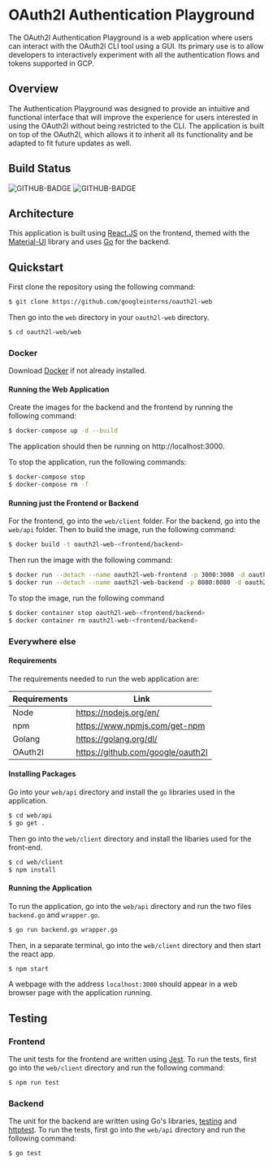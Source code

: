 # OAuth2l Authentication Playground

The OAuth2l Authentication Playground is a web application where users can interact with the OAuth2l CLI tool using a GUI. Its primary use is to allow developers to interactively experiment with all the authentication flows and tokens supported in GCP.

## Overview
The Authentication Playground was designed to provide an intuitive and functional interface that will improve the experience for users interested in using the OAuth2l without being restricted to the CLI. The application is built on top of the OAuth2l, which allows it to inherit all its functionality and be adapted to fit future updates as well.

## Build Status
![GITHUB-BADGE](https://github.com/googleinterns/oauth2l-web/workflows/api/badge.svg) ![GITHUB-BADGE](https://github.com/googleinterns/oauth2l-web/workflows/client/badge.svg)

 ## Architecture
This application is built using  [React.JS](https://reactjs.org) on the frontend, themed with the [Material-UI](https://material-ui.com) library and uses [Go](https://golang.org) for the backend.

## Quickstart
First clone the repository using the following command:

```bash
$ git clone https://github.com/googleinterns/oauth2l-web
```
Then go into the `web` directory in your `oauth2l-web` directory.
```bash
$ cd oauth2l-web/web
```

### Docker
Download [Docker](https://docs.docker.com/get-docker/) if not already installed. 

#### Running the Web Application
Create the images for the backend and the frontend by running the following command:
```bash
$ docker-compose up -d --build
```
The application should then be running on http://localhost:3000.

To stop the application, run the following commands:
```bash
$ docker-compose stop
$ docker-compose rm -f
```
#### Running just the Frontend or Backend
For the frontend, go into the `web/client` folder. For the backend, go into the `web/api` folder. Then to build the image, run the following command:

```bash
$ docker build -t oauth2l-web-<frontend/backend>
```
Then run the image with the following command:
```bash
$ docker run --detach --name oauth2l-web-frontend -p 3000:3000 -d oauth2l-web-frontend #frontend
$ docker run --detach --name oauth2l-web-backend -p 8080:8080 -d oauth2l-web-backend #backend
```
To stop the image, run the following command
```bash
$ docker container stop oauth2l-web-<frontend/backend>
$ docker container rm oauth2l-web-<frontend/backend>
```
### Everywhere else
#### Requirements

The requirements needed to run the web application are:

| Requirements     | Link
| ------ | ---
| Node | https://nodejs.org/en/
| npm | https://www.npmjs.com/get-npm
| Golang | https://golang.org/dl/
| OAuth2l | https://github.com/google/oauth2l

#### Installing Packages

Go into your `web/api` directory and install the `go` libraries used in the application. 
```bash
$ cd web/api
$ go get .
```
Then go into the `web/client` directory and install the libaries used for the front-end.
```bash
$ cd web/client
$ npm install
```
#### Running the Application

To run the application, go into the `web/api` directory and run the two files `backend.go` and `wrapper.go`.
```bash
$ go run backend.go wrapper.go
```
Then, in a separate terminal, go into the `web/client` directory and then start the react app.
```bash
$ npm start
```
A webpage with the address `localhost:3000` should appear in a web browser page with the application running. 

## Testing
### Frontend
The unit tests for the frontend are written using [Jest](https://jestjs.io).
To run the tests, first go into the `web/client` directory and run the following command:
```bash
$ npm run test
```
### Backend
The unit for the backend are written using Go's libraries, [testing](https://golang.org/pkg/testing/) and [httptest](https://golang.org/pkg/net/http/httptest/).
To run the tests, first go into the `web/api` directory and run the following command:
```bash
$ go test
```
